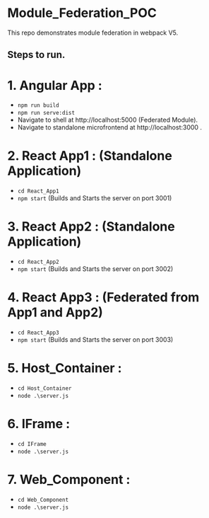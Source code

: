# Module_Federation_POC
This repo demonstrates module federation in webpack V5.

## Steps to run.
# 1. Angular App :
- ``npm run build``
- ``npm run serve:dist``
- Navigate to shell at http://localhost:5000 (Federated Module).
- Navigate to standalone microfrontend at http://localhost:3000 .

# 2. React App1 : (Standalone Application)
- ``cd React_App1``
- ``npm start`` (Builds and Starts the server on port 3001)

# 3. React App2 : (Standalone Application)
- ``cd React_App2``
- ``npm start`` (Builds and Starts the server on port 3002)

# 4. React App3 : (Federated from App1 and App2)
- ``cd React_App3``
- ``npm start`` (Builds and Starts the server on port 3003)

# 5. Host_Container : 
- ``cd Host_Container``
- ``node .\server.js``

# 6. IFrame : 
- ``cd IFrame``
- ``node .\server.js``

# 7. Web_Component : 
- ``cd Web_Component``
- ``node .\server.js``